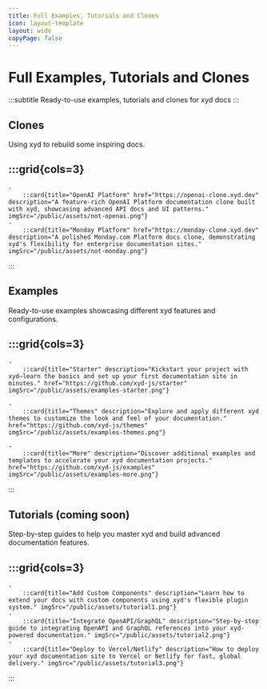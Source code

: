 ```yaml
---
title: Full Examples, Tutorials and Clones
icon: layout-template
layout: wide
copyPage: false
---
```


# Full Examples, Tutorials and Clones
:::subtitle
Ready-to-use examples, tutorials and clones for xyd docs
:::

## Clones
Using xyd to rebuild some inspiring docs.

:::grid{cols=3}
- 
    - 
        ::card{title="OpenAI Platform" href="https://openai-clone.xyd.dev" description="A feature-rich OpenAI Platform documentation clone built with xyd, showcasing advanced API docs and UI patterns." imgSrc="/public/assets/not-openai.png"}
    - 
        ::card{title="Monday Platform" href="https://monday-clone.xyd.dev" description="A polished Monday.com Platform docs clone, demonstrating xyd's flexibility for enterprise documentation sites." imgSrc="/public/assets/not-monday.png"}
:::

## Examples
Ready-to-use examples showcasing different xyd features and configurations.

:::grid{cols=3}
- 
    - 
        ::card{title="Starter" description="Kickstart your project with xyd—learn the basics and set up your first documentation site in minutes." href="https://github.com/xyd-js/starter" imgSrc="/public/assets/examples-starter.png"}

    - 
        ::card{title="Themes" description="Explore and apply different xyd themes to customize the look and feel of your documentation." href="https://github.com/xyd-js/themes"  imgSrc="/public/assets/examples-themes.png"}

    - 
        ::card{title="More" description="Discover additional examples and templates to accelerate your xyd documentation projects." href="https://github.com/xyd-js/examples"  imgSrc="/public/assets/examples-more.png"}
    
:::

## Tutorials (coming soon)
Step-by-step guides to help you master xyd and build advanced documentation features.

:::grid{cols=3}
- 
    - 
        ::card{title="Add Custom Components" description="Learn how to extend your docs with custom components using xyd's flexible plugin system." imgSrc="/public/assets/tutorial1.png"}
    - 
        ::card{title="Integrate OpenAPI/GraphQL" description="Step-by-step guide to integrating OpenAPI and GraphQL references into your xyd-powered documentation." imgSrc="/public/assets/tutorial2.png"}
    - 
        ::card{title="Deploy to Vercel/Netlify" description="How to deploy your xyd documentation site to Vercel or Netlify for fast, global delivery." imgSrc="/public/assets/tutorial3.png"}
:::
